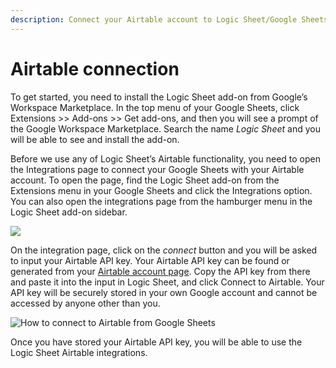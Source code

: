 ```yaml
---
description: Connect your Airtable account to Logic Sheet/Google Sheets.
---
```


# Airtable connection

To get started, you need to install the Logic Sheet add-on from Google’s Workspace Marketplace. In the top menu of your Google Sheets, click Extensions >> Add-ons >> Get add-ons, and then you will see a prompt of the Google Workspace Marketplace. Search the name _Logic Sheet_ and you will be able to see and install the add-on.&#x20;

Before we use any of Logic Sheet’s Airtable functionality, you need to open the Integrations page to connect your Google Sheets with your Airtable account. To open the page, find the Logic Sheet add-on from the Extensions menu in your Google Sheets and click the Integrations option. You can also open the integrations page from the hamburger menu in the Logic Sheet add-on sidebar.

![](https://static.logicsheet.co/img/site/airtable-intro/integrations-menu.png)

On the integration page, click on the _connect_ button and you will be asked to input your Airtable API key. Your Airtable API key can be found or generated from your [Airtable account page](https://airtable.com/account). Copy the API key from there and paste it into the input in Logic Sheet, and click Connect to Airtable. Your API key will be securely stored in your own Google account and cannot be accessed by anyone other than you.&#x20;

![How to connect to Airtable from Google Sheets](https://static.logicsheet.co/img/site/airtable-intro/connect-to-airtable.png)

Once you have stored your Airtable API key, you will be able to use the Logic Sheet Airtable integrations.
